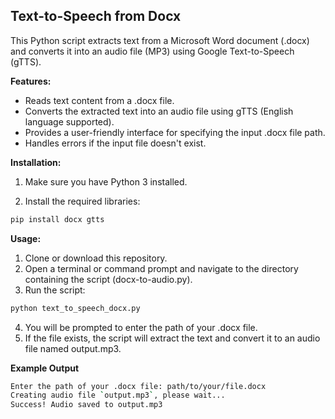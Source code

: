 ## Text-to-Speech from Docx

This Python script extracts text from a Microsoft Word document (.docx) and converts it into an audio file (MP3) using Google Text-to-Speech (gTTS).

**Features:**

* Reads text content from a .docx file.
* Converts the extracted text into an audio file using gTTS (English language supported).
* Provides a user-friendly interface for specifying the input .docx file path.
* Handles errors if the input file doesn't exist.

**Installation:**

1. Make sure you have Python 3 installed.

2. Install the required libraries:

```bash
pip install docx gtts
```

**Usage:**

1. Clone or download this repository.
2. Open a terminal or command prompt and navigate to the directory containing the script (docx-to-audio.py).   
3. Run the script:

```bash
python text_to_speech_docx.py
```

4. You will be prompted to enter the path of your .docx file.
5. If the file exists, the script will extract the text and convert it to an audio file named output.mp3.

**Example Output**

```bash
Enter the path of your .docx file: path/to/your/file.docx
Creating audio file `output.mp3`, please wait...
Success! Audio saved to output.mp3
```